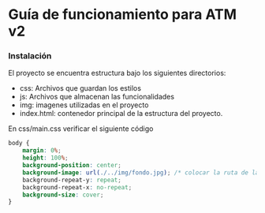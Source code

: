 # Guía de funcionamiento para ATM v2

### Instalación
El proyecto se encuentra estructura bajo los siguientes directorios:
* css: Archivos que guardan los estilos
* js: Archivos que almacenan las funcionalidades
* img: imagenes utilizadas en el proyecto
* index.html: contenedor principal de la estructura del proyecto.

En css/main.css verificar el siguiente código
```css
body {
    margin: 0%;
    height: 100%;
    background-position: center;
    background-image: url(./../img/fondo.jpg); /* colocar la ruta de la imagen de fondo */
    background-repeat-y: repeat;
    background-repeat-x: no-repeat;
    background-size: cover;
}
```